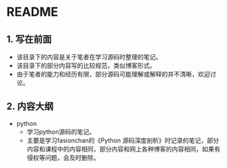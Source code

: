 # README

## 1. 写在前面

- 该目录下的内容是关于笔者在学习源码时整理的笔记。
- 该目录下的部分内容写的比较规范，类似博客形式。
- 由于笔者的能力和经历有限，部分源码可能理解或解释的并不清晰，欢迎讨论。

## 2. 内容大纲

- python
  - 学习python源码的笔记。
  - 主要是学习fasionchan的《Python 源码深度剖析》时记录的笔记，部分内容和课程中的内容相同，部分内容和网上各种博客的内容相同，如果有侵权等问题，会及时删除。

